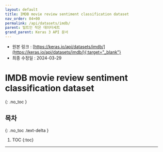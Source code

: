 ```yaml
---
layout: default
title: IMDB movie review sentiment classification dataset
nav_order: 04+00
permalink: /api/datasets/imdb/
parent: 빌트인 작은 데이터세트
grand_parent: Keras 3 API 문서
---
```


* 원본 링크 : [https://keras.io/api/datasets/imdb/](https://keras.io/api/datasets/imdb/){:target="_blank"}
* 최종 수정일 : 2024-03-29

# IMDB movie review sentiment classification dataset
{: .no_toc }

## 목차
{: .no_toc .text-delta }

1. TOC
{:toc}

---
